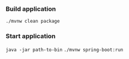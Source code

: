 ### Build application
```./mvnw clean package```
### Start application
```java -jar path-to-bin```
```./mvnw spring-boot:run```
